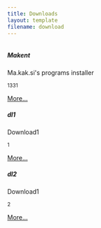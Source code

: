 ```yaml
---
title: Downloads
layout: template
filename: download
--- 
```

<title>Downloads</title>
<div class="card mb-0">
  <div class="row g-0">
    <div class="col-md-3">
      <img src="static/img/1.gif" class="img-fluid rounded-start" alt="">
    </div>
    <div class="col-md-5">
      <div class="card-body">
        <h5 class="card-title">Makent</h5>
        <p class="card-text">Ma.kak.si's programs installer</p>
        <p class="card-text"><small class="text-muted">1331</small></p>
		<a class="btn btn-info" href="/makent" role="button">More...</a>
      </div>
    </div>
  </div>
</div>
<div class="card mb-0">
  <div class="row g-0">
    <div class="col-md-3">
      <img src="static/img/1.gif" class="img-fluid rounded-start" alt="">
    </div>
    <div class="col-md-5">
      <div class="card-body">
        <h5 class="card-title">dl1</h5>
        <p class="card-text">Download1</p>
        <p class="card-text"><small class="text-muted">1</small></p>
		<a class="btn btn-info" href="/download1" role="button">More...</a>
      </div>
    </div>
  </div>
</div>
<div class="card mb-0">
  <div class="row g-0">
    <div class="col-md-3">
      <img src="static/img/1.gif" class="img-fluid rounded-start" alt="">
    </div>
    <div class="col-md-5">
      <div class="card-body">
        <h5 class="card-title">dl2</h5>
        <p class="card-text">Download1</p>
        <p class="card-text"><small class="text-muted">2</small></p>
		<a class="btn btn-info" href="/download2" role="button">More...</a>
      </div>
    </div>
  </div>
</div>